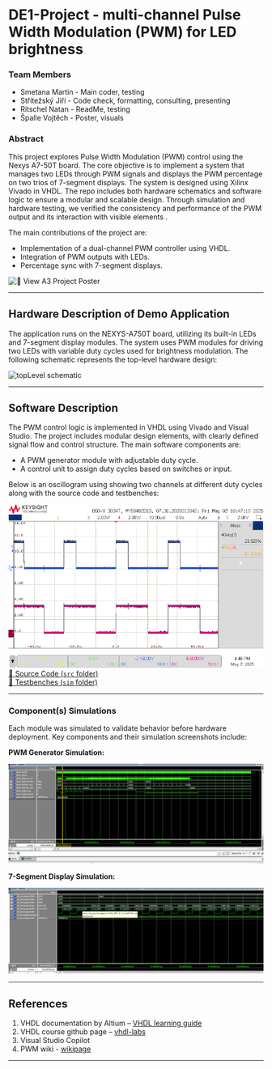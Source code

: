 # DE1-Project - multi-channel Pulse Width Modulation (PWM) for LED brightness 

### Team Members

* Smetana Martin - Main coder, testing
* Střítežský Jiří - Code check, formatting, consulting, presenting
* Ritschel Natan - ReadMe, testing
* Špalle Vojtěch - Poster, visuals

### Abstract

This project explores Pulse Width Modulation (PWM) control using the Nexys A7-50T board. The core objective is to implement a system that manages two LEDs through PWM signals and displays the PWM percentage on two trios of 7-segment displays. The system is designed using Xilinx Vivado in VHDL. The repo includes both hardware schematics and software logic to ensure a modular and scalable design. Through simulation and hardware testing, we verified the consistency and performance of the PWM output and its interaction with visible elements . 

The main contributions of the project are:

* Implementation of a dual-channel PWM controller using VHDL.
* Integration of PWM outputs with LEDs.
* Percentage sync with 7-segment displays.

![📌 View A3 Project Poster](https://github.com/user-attachments/assets/a316d105-c854-4342-bf77-397c62b5bc59)

---

## Hardware Description of Demo Application

The application runs on the NEXYS-A750T board, utilizing its built-in LEDs and 7-segment display modules. The system uses PWM modules for driving two LEDs with variable duty cycles used for brightness modulation. The following schematic represents the top-level hardware design:


![topLevel schematic](https://github.com/user-attachments/assets/8b420d2d-9e9e-4cf0-be3b-22ac1742ee07)

---

## Software Description

The PWM control logic is implemented in VHDL using Vivado and Visual Studio. The project includes modular design elements, with clearly defined signal flow and control structure. The main software components are:

* A PWM generator module with adjustable duty cycle.
* A control unit to assign duty cycles based on switches or input.

Below is an oscillogram using showing two channels at different duty cycles along with the source code and testbenches:

![PWM Oscillogram showing channel 1 and channel 2 at different levels](https://github.com/MartinSmetana1/DE1-Project/blob/main/img/scope_0.png?raw=true)  
[🔗 Source Code (`src` folder)](./src)  
[🔗 Testbenches (`sim` folder)](./sim)

---

### Component(s) Simulations

Each module was simulated to validate behavior before hardware deployment. Key components and their simulation screenshots include:

**PWM Generator Simulation:**

![PWM Signal Simulation](./img/PWM_TB.png)  

**7-Segment Display Simulation:**

![7-Segment Display Simulation](./img/BIN2SEG_TB_CLOSE.png)

---

## References

1. VHDL documentation by Altium – [VHDL learning guide](https://valhalla.altium.com/Learning-Guides/TR0114%20VHDL%20Language%20Reference.pdf)
2. VHDL course github page – [vhdl-labs](https://github.com/tomas-fryza/vhdl-labs)
3. Visual Studio Copilot
4. PWM wiki - [wikipage](https://en.wikipedia.org/wiki/Pulse-width_modulation)

---

